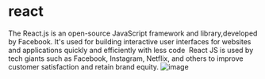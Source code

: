 # react
The React.js is an open-source JavaScript framework and library,developed by Facebook. It's used for building interactive user interfaces for websites and applications quickly and efficiently with less code 
React JS is used by tech giants such as Facebook, Instagram, Netflix, and others to improve customer satisfaction and retain brand equity.
![image](https://user-images.githubusercontent.com/126802038/227711626-87198af2-0392-49d2-9003-1ed9a70b1783.png)
